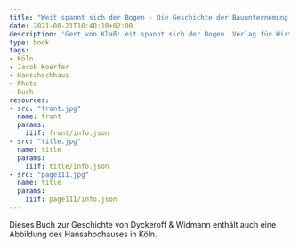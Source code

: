 ```yaml
---
title: "Weit spannt sich der Bogen - Die Geschichte der Bauunternemung Dyckeroff & Widmann 1865-1965"
date: 2021-08-21T10:40:10+02:00
description: 'Gert von Klaß: eit spannt sich der Bogen. Verlag für Wirtschaftspublizistik Bartels, Wiesbaden 1965. <a class="worldcat" href="http://www.worldcat.org/oclc/989546496">&nbsp;</a>'
type: book
tags:
- Köln
- Jacob Koerfer
- Hansahochhaus
- Photo
- Buch
resources:
- src: "front.jpg"
  name: front
  params:
    iiif: front/info.json
- src: "title.jpg"
  name: title
  params:
    iiif: title/info.json
- src: "page111.jpg"
  name: title
  params:
    iiif: page111/info.json
---
```


Dieses Buch zur Geschichte von Dyckeroff & Widmann enthält auch eine Abbildung des Hansahochauses in Köln.
